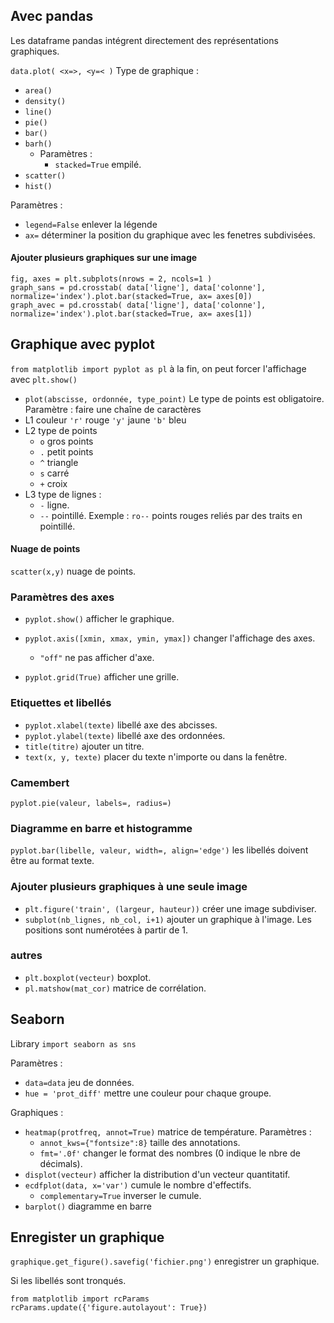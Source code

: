 ## Avec pandas

Les dataframe pandas intégrent directement des représentations graphiques.

`data.plot( <x=>, <y=< )`
Type de graphique :
* `area()`
* `density()`
* `line()`
* `pie()`
* `bar()`
* `barh()`
	* Paramètres :
		* `stacked=True` empilé.
* `scatter()`
* `hist()`

Paramètres : 
*  `legend=False` enlever la légende
*  `ax=` déterminer la position du graphique avec les fenetres subdivisées.

#### Ajouter plusieurs graphiques sur une image

```
fig, axes = plt.subplots(nrows = 2, ncols=1 )
graph_sans = pd.crosstab( data['ligne'], data['colonne'], normalize='index').plot.bar(stacked=True, ax= axes[0])
graph_avec = pd.crosstab( data['ligne'], data['colonne'], normalize='index').plot.bar(stacked=True, ax= axes[1])
```

## Graphique avec pyplot

`from matplotlib import pyplot as pl`
à la fin, on peut forcer l'affichage avec `plt.show()`

* `plot(abscisse, ordonnée, type_point)` Le type de points est obligatoire.
Paramètre : faire une chaîne de caractères 
* L1 couleur `'r'` rouge `'y'` jaune `'b'` bleu
* L2 type de points 
	* `o` gros points
	* `.` petit points 
	* `^` triangle
	* `s` carré
	* `+` croix
* L3 type de lignes :
	* `-` ligne.
	* `--` pointillé.
Exemple : `ro--` points rouges reliés par des traits en pointillé.

#### Nuage de points

`scatter(x,y)` nuage de points.

### Paramètres des axes

* `pyplot.show()` afficher le graphique.
* `pyplot.axis([xmin, xmax, ymin, ymax])` changer l'affichage des axes. 
	* `"off"` ne pas afficher d'axe. 	

* `pyplot.grid(True)` afficher une grille.

### Etiquettes et libellés

* `pyplot.xlabel(texte)` libellé axe des abcisses.
* `pyplot.ylabel(texte)` libellé axe des ordonnées.
* `title(titre)` ajouter un titre.
* `text(x, y, texte)` placer du texte n'importe ou dans la fenêtre.

### Camembert 

`pyplot.pie(valeur, labels=, radius=)`

### Diagramme en barre et histogramme

`pyplot.bar(libelle, valeur, width=, align='edge')` les libellés doivent être au format texte.

### Ajouter plusieurs graphiques à une seule image

* `plt.figure('train', (largeur, hauteur))` créer une image subdiviser.
* `subplot(nb_lignes, nb_col, i+1)` ajouter un graphique à l'image. Les  positions sont numérotées à partir de 1.

### autres

* `plt.boxplot(vecteur)` boxplot.
* `pl.matshow(mat_cor)` matrice de corrélation.

## Seaborn

Library `import seaborn as sns`

Paramètres :
* `data=data` jeu de données.
* `hue = 'prot_diff'` mettre une couleur pour chaque groupe.
 
Graphiques :
* `heatmap(protfreq, annot=True)` matrice de température. Paramètres :
	* `annot_kws={"fontsize":8}` taille des annotations.
	* `fmt='.0f'` changer le format des nombres (0 indique le nbre de décimals).
* `displot(vecteur)` afficher la distribution d'un vecteur quantitatif.
* `ecdfplot(data, x='var')` cumule le nombre d'effectifs.
   *  `complementary=True` inverser le cumule.
* `barplot()` diagramme en barre

## Enregister un graphique 

`graphique.get_figure().savefig('fichier.png')` enregistrer un graphique.

Si les libellés sont tronqués.
```
from matplotlib import rcParams
rcParams.update({'figure.autolayout': True})
```
